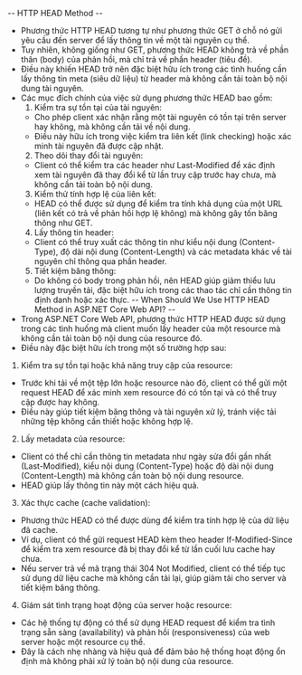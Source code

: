 -- HTTP HEAD Method --
- Phương thức HTTP HEAD tương tự như phương thức GET ở chỗ nó gửi yêu cầu đến server để lấy thông tin về một tài nguyên cụ thể.
- Tuy nhiên, không giống như GET, phương thức HEAD không trả về phần thân (body) của phản hồi, mà chỉ trả về phần header (tiêu đề). 
- Điều này khiến HEAD trở nên đặc biệt hữu ích trong các tình huống cần lấy thông tin meta (siêu dữ liệu) từ header mà không cần tải toàn bộ nội dung tài nguyên.
- Các mục đích chính của việc sử dụng phương thức HEAD bao gồm:
  1. Kiểm tra sự tồn tại của tài nguyên: 
    - Cho phép client xác nhận rằng một tài nguyên có tồn tại trên server hay không, mà không cần tải về nội dung.
    - Điều này hữu ích trong việc kiểm tra liên kết (link checking) hoặc xác minh tài nguyên đã được cập nhật.
  2. Theo dõi thay đổi tài nguyên:
    - Client có thể kiểm tra các header như Last-Modified để xác định xem tài nguyên đã thay đổi kể từ lần truy cập trước hay chưa, mà không cần tải toàn bộ nội dung.
  3. Kiểm thử tính hợp lệ của liên kết: 
    - HEAD có thể được sử dụng để kiểm tra tính khả dụng của một URL (liên kết có trả về phản hồi hợp lệ không) mà không gây tốn băng thông như GET.
  4. Lấy thông tin header: 
    - Client có thể truy xuất các thông tin như kiểu nội dung (Content-Type), độ dài nội dung (Content-Length) và các metadata khác về tài nguyên chỉ thông qua phần header.
  5. Tiết kiệm băng thông: 
    - Do không có body trong phản hồi, nên HEAD giúp giảm thiểu lưu lượng truyền tải, đặc biệt hữu ích trong các thao tác chỉ cần thông tin định danh hoặc xác thực.
-- When Should We Use HTTP HEAD Method in ASP.NET Core Web API? --
- Trong ASP.NET Core Web API, phương thức HTTP HEAD được sử dụng trong các tình huống mà client muốn lấy header của một resource mà không cần tải toàn bộ nội dung của resource đó. 
- Điều này đặc biệt hữu ích trong một số trường hợp sau:
1. Kiểm tra sự tồn tại hoặc khả năng truy cập của resource: 
  - Trước khi tải về một tệp lớn hoặc resource nào đó, client có thể gửi một request HEAD để xác minh xem resource đó có tồn tại và có thể truy cập được hay không.
  - Điều này giúp tiết kiệm băng thông và tài nguyên xử lý, tránh việc tải những tệp không cần thiết hoặc không hợp lệ.
2. Lấy metadata của resource: 
  - Client có thể chỉ cần thông tin metadata như ngày sửa đổi gần nhất (Last-Modified), kiểu nội dung (Content-Type) hoặc độ dài nội dung (Content-Length) mà không cần toàn bộ nội dung resource.
  - HEAD giúp lấy thông tin này một cách hiệu quả.
3. Xác thực cache (cache validation): 
  - Phương thức HEAD có thể được dùng để kiểm tra tính hợp lệ của dữ liệu đã cache. 
  - Ví dụ, client có thể gửi request HEAD kèm theo header If-Modified-Since để kiểm tra xem resource đã bị thay đổi kể từ lần cuối lưu cache hay chưa. 
  - Nếu server trả về mã trạng thái 304 Not Modified, client có thể tiếp tục sử dụng dữ liệu cache mà không cần tải lại, giúp giảm tải cho server và tiết kiệm băng thông.
4. Giám sát tình trạng hoạt động của server hoặc resource:
  - Các hệ thống tự động có thể sử dụng HEAD request để kiểm tra tình trạng sẵn sàng (availability) và phản hồi (responsiveness) của web server hoặc một resource cụ thể. 
  - Đây là cách nhẹ nhàng và hiệu quả để đảm bảo hệ thống hoạt động ổn định mà không phải xử lý toàn bộ nội dung của resource.